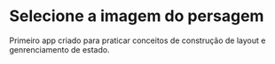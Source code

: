 # Selecione a imagem do persagem

Primeiro app criado para praticar conceitos de construção de layout e genrenciamento de estado.
